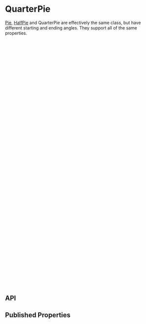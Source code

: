 # QuarterPie

<!--meta

-->

[Pie](./Pie.md), [HalfPie](./HalfPie.md) and QuarterPie are effectively the same class, but have different starting and ending angles. They support all of the same properties.

<ClientOnly>
  <hpcc-vitepress style="width:100%;height:600px">
  <div id="placeholder" style="height:400px">
  </div>
  <script type="module">
    import { QuarterPie } from "@hpcc-js/chart";

    new QuarterPie()
        .columns(["Category", "Value"])
        .data([
            ["A", 34],
            ["B", 55],
            ["C", 89],
            ["D", 144]
        ])
        .target("placeholder")
        .render()
        ;
  </script>
  </hpcc-vitepress>
</ClientOnly>


<ClientOnly>
  <hpcc-vitepress style="width:100%;height:600px">
  <div id="placeholder" style="height:400px">
  </div>
  <script type="module">
    import { QuarterPie } from "@hpcc-js/chart";

    new QuarterPie()
        .columns(["Category", "Value"])
        .data([
            ["A", 34],
            ["B", 55],
            ["C", 89],
            ["D", 144]
        ])
        .target("placeholder")
        .innerRadius(62)
        .showSeriesPercentage(true)
        .showSeriesValue(true)
        .render()
        ;
  </script>
  </hpcc-vitepress>
</ClientOnly>

## API

## Published Properties
```@hpcc-js/chart:QuarterPie
```
